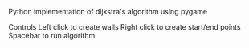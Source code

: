 Python implementation of dijkstra's algorithm using pygame

Controls
Left click to create walls
Right click to create start/end points
Spacebar to run algorithm

